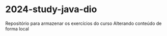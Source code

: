 # 2024-study-java-dio

Repositório para armazenar os exercícios do curso Alterando conteúdo de forma
local
